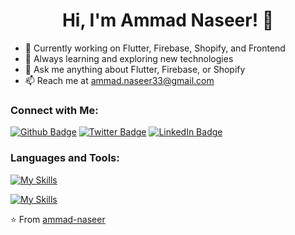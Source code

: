 <div align="center">
  <h1><b>Hi, I'm Ammad Naseer! 👋</b></h1>
</div>



- 🔭 Currently working on Flutter, Firebase, Shopify, and Frontend
- 🌱 Always learning and exploring new technologies
- 💬 Ask me anything about Flutter, Firebase, or Shopify
- 📫 Reach me at [ammad.naseer33@gmail.com](mailto:ammad.naseer33@gmail.com)

### Connect with Me:

[![Github Badge](https://img.shields.io/badge/Github-Ammad_Naseer-black?style=flat&logo=github&logoColor=white)](https://github.com/ammad-naseer)
[![Twitter Badge](https://img.shields.io/badge/Twitter-AmmadNaseer-blue?style=flat&logo=twitter&logoColor=white)](https://twitter.com/ammadnaseer2)
[![LinkedIn Badge](https://img.shields.io/badge/LinkedIn-Ammad_Naseer-blue?style=flat&logo=linkedin&logoColor=white)](https://pk.linkedin.com/in/ammad-naseer-05aa521b9)

### Languages and Tools:

[![My Skills](https://skillicons.dev/icons?i=flutter,dart,firebase,github,git)](https://skillicons.dev)

[![My Skills](https://skillicons.dev/icons?i=html,css,javascript,jquery,json)](https://skillicons.dev)


⭐️ From [ammad-naseer](https://github.com/ammad-naseer)


<!--
**Ammad-Naseer/Ammad-Naseer** is a ✨ _special_ ✨ repository because its `README.md` (this file) appears on your GitHub profile.

Here are some ideas to get you started:

- 🔭 I’m currently working on ...
- 🌱 I’m currently learning ...
- 👯 I’m looking to collaborate on ...
- 🤔 I’m looking for help with ...
- 💬 Ask me about ...
- 📫 How to reach me: ...
- 😄 Pronouns: ...
- ⚡ Fun fact: ...
-->
